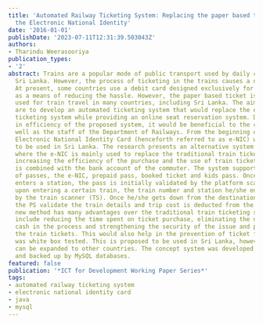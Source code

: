 ```yaml
---
title: 'Automated Railway Ticketing System: Replacing the paper based ticket with
  the Electronic National Identity'
date: '2016-01-01'
publishDate: '2023-07-11T12:31:39.503043Z'
authors:
- Tharindu Weerasooriya
publication_types:
- '2'
abstract: Trains are a popular mode of public transport used by daily commuters in
  Sri Lanka. However, the process of ticketing in the trains causes a number of inconveniences.
  At present, some countries use a debit card designed exclusively for train travel
  as a means of reducing the hassle. However, the paper based ticket is still commonly
  used for train travel in many countries, including Sri Lanka. The aims of this research
  are to develop an automated ticketing system that would replace the existing train
  ticketing system while providing an online seat reservation system. Due to the increase
  in efficiency of the proposed system, it would be beneficial to the commuters as
  well as the staff of the Department of Railways. From the beginning of 2016, the
  Electronic National Identity Card (henceforth referred to as e-NIC) was proposed
  to be used in Sri Lanka. The research presents an alternative system of ticketing
  where the e-NIC is mainly used to replace the traditional train ticket, thereby
  increasing the efficiency of the purchase and the use of train tickets. The e-NIC
  is combined with the bank account of the commuter. The system supports four types
  of passes, the e-NIC, prepaid pass, booked ticket and kids pass. Once the commuter
  enters a station, the pass is initially validated by the platform scanner (PS),
  upon entering a certain train, the train number and station he/she enters is recorded
  by the train scanner (TS). Once he/she gets down from the destination, the TS and
  the PS validate the train details and trip cost is deducted from the account. This
  new method has many advantages over the traditional train ticketing system. These
  include reducing the time spent on ticket purchase, eliminating the need to use
  cash in the process and strengthening the security of the issue and purchase of
  the train tickets. This would also help in the prevention of ticket fraud. The program
  was white box tested. This is proposed to be used in Sri Lanka, however the method
  can be expanded to other countries. The concept system was developed using Java
  and backed up by MySQL databases.
featured: false
publication: '*ICT for Development Working Paper Series*'
tags:
- automated railway ticketing system
- electronic national identity card
- java
- mysql
---
```


